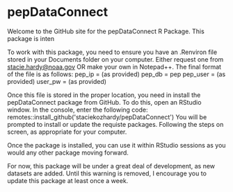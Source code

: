 # pepDataConnect
Welcome to the GitHub site for the pepDataConnect R Package. This package is inten

To work with this package, you need to ensure you have an .Renviron file stored in your Documents folder on your computer. Either request one from stacie.hardy@noaa.gov OR make your own in Notepad++. The final format of the file is as follows:
pep_ip = (as provided)
pep_db = pep
pep_user = (as provided)
user_pw = (as provided)

Once this file is stored in the proper location, you need in install the pepDataConnect package from GitHub. To do this, open an RStudio window. In the console, enter the following code:
	remotes::install_github('staciekozhardy/pepDataConnect')
You will be prompted to install or update the requiste packages. Following the steps on screen, as appropriate for your computer. 

Once the package is installed, you can use it within RStudio sessions as you would any other package moving forward.

For now, this package will be under a great deal of development, as new datasets are added. Until this warning is removed, I encourage you to update this package at least once a week.
